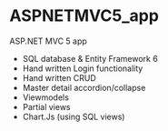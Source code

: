 # ASPNETMVC5_app
ASP.NET MVC 5 app
- SQL database & Entity Framework 6
- Hand written Login functionality
- Hand written CRUD
- Master detail accordion/collapse
- Viewmodels
- Partial views
- Chart.Js (using SQL views)

